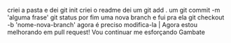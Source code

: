 criei a pasta e dei git init
criei o readme 
dei um git add .
um git commit -m 'alguma frase'
git status
por fim uma nova branch e fui pra ela
git checkout -b 'nome-nova-branch'
agora é preciso modifica-la
| Agora estou melhorando em pull request!
Vou continuar me esforçando
Gambate
